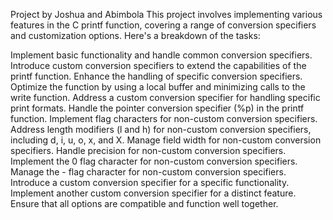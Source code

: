 Project by Joshua and Abimbola
This project involves implementing various features in the C printf function, covering a range of conversion specifiers and customization options. Here's a breakdown of the tasks:

Implement basic functionality and handle common conversion specifiers.
Introduce custom conversion specifiers to extend the capabilities of the printf function.
Enhance the handling of specific conversion specifiers.
Optimize the function by using a local buffer and minimizing calls to the write function.
Address a custom conversion specifier for handling specific print formats.
Handle the pointer conversion specifier (%p) in the printf function.
Implement flag characters for non-custom conversion specifiers.
Address length modifiers (l and h) for non-custom conversion specifiers, including d, i, u, o, x, and X.
Manage field width for non-custom conversion specifiers.
Handle precision for non-custom conversion specifiers.
Implement the 0 flag character for non-custom conversion specifiers.
Manage the - flag character for non-custom conversion specifiers.
Introduce a custom conversion specifier for a specific functionality.
Implement another custom conversion specifier for a distinct feature.
Ensure that all options are compatible and function well together.

